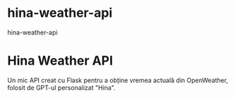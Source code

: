 # hina-weather-api
hina-weather-api
# Hina Weather API

Un mic API creat cu Flask pentru a obține vremea actuală din OpenWeather, folosit de GPT-ul personalizat "Hina".
